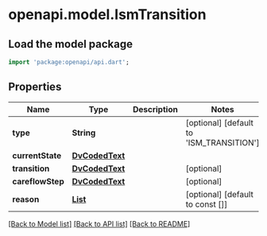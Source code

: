 # openapi.model.IsmTransition

## Load the model package
```dart
import 'package:openapi/api.dart';
```

## Properties
Name | Type | Description | Notes
------------ | ------------- | ------------- | -------------
**type** | **String** |  | [optional] [default to 'ISM_TRANSITION']
**currentState** | [**DvCodedText**](DvCodedText.md) |  | 
**transition** | [**DvCodedText**](DvCodedText.md) |  | [optional] 
**careflowStep** | [**DvCodedText**](DvCodedText.md) |  | [optional] 
**reason** | [**List<DvText>**](DvText.md) |  | [optional] [default to const []]

[[Back to Model list]](../README.md#documentation-for-models) [[Back to API list]](../README.md#documentation-for-api-endpoints) [[Back to README]](../README.md)


